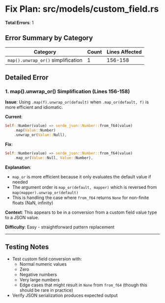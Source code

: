 # Fix Plan: src/models/custom_field.rs

**Total Errors**: 1

## Error Summary by Category

| Category | Count | Lines Affected |
|----------|-------|----------------|
| `map().unwrap_or()` simplification | 1 | 156-158 |

## Detailed Error

### 1. map().unwrap_or() Simplification (Lines 156-158)

**Issue**: Using `.map(f).unwrap_or(default)` when `.map_or(default, f)` is more efficient and idiomatic.

**Current**:
```rust
Self::Number(value) => serde_json::Number::from_f64(value)
    .map(Value::Number)
    .unwrap_or(Value::Null),
```

**Fix**:
```rust
Self::Number(value) => serde_json::Number::from_f64(value)
    .map_or(Value::Null, Value::Number),
```

**Explanation**:
- `map_or` is more efficient because it only evaluates the default value if needed
- The argument order is `map_or(default, mapper)` which is reversed from `map(mapper).unwrap_or(default)`
- This is handling the case where `from_f64` returns `None` for non-finite floats (NaN, infinity)

**Context**: This appears to be in a conversion from a custom field value type to a JSON value.

**Difficulty**: Easy - straightforward pattern replacement

---

## Testing Notes

- Test custom field conversion with:
  - Normal numeric values
  - Zero
  - Negative numbers
  - Very large numbers
  - Edge cases that might result in `None` from `from_f64` (though this should be rare in practice)
- Verify JSON serialization produces expected output
